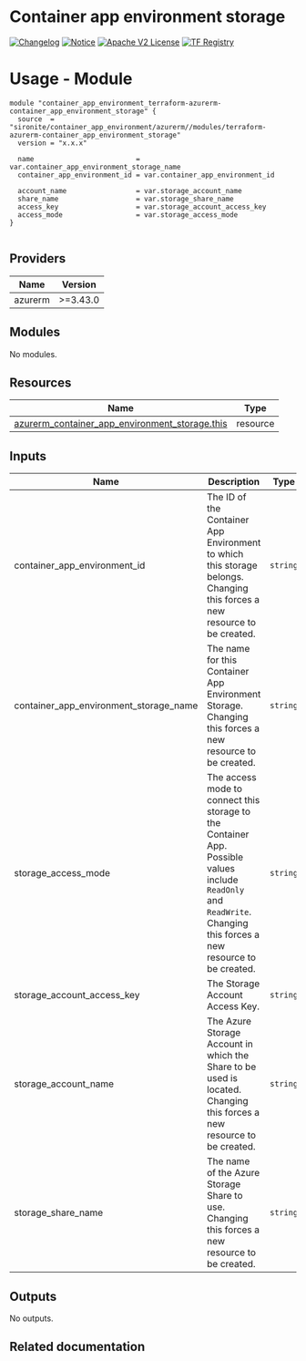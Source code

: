<!-- BEGIN_TF_DOCS -->
 # Container app environment storage
[![Changelog](https://img.shields.io/badge/changelog-release-green.svg)](https://github.com/sironite/terraform-azurerm-container_app_environment/releases) [![Notice](https://img.shields.io/badge/notice-copyright-yellow.svg)](NOTICE) [![Apache V2 License](https://img.shields.io/badge/license-Apache%20V2-orange.svg)](LICENSE) [![TF Registry](https://img.shields.io/badge/terraform-registry-blue.svg)](https://registry.terraform.io/providers/hashicorp/azurerm/latest/docs/resources/container_app_environment_storage)

# Usage - Module

```hcl
module "container_app_environment_terraform-azurerm-container_app_environment_storage" {
  source  = "sironite/container_app_environment/azurerm//modules/terraform-azurerm-container_app_environment_storage"
  version = "x.x.x"

  name                         = var.container_app_environment_storage_name
  container_app_environment_id = var.container_app_environment_id

  account_name                 = var.storage_account_name
  share_name                   = var.storage_share_name
  access_key                   = var.storage_account_access_key
  access_mode                  = var.storage_access_mode
}


```
## Providers

| Name | Version |
|------|---------|
| azurerm | >=3.43.0 |

## Modules

No modules.

## Resources

| Name | Type |
|------|------|
| [azurerm_container_app_environment_storage.this](https://registry.terraform.io/providers/hashicorp/azurerm/latest/docs/resources/container_app_environment_storage) | resource |

## Inputs

| Name | Description | Type | Required |
|------|-------------|------|:--------:|
| container\_app\_environment\_id | The ID of the Container App Environment to which this storage belongs. Changing this forces a new resource to be created. | `string` | yes |
| container\_app\_environment\_storage\_name | The name for this Container App Environment Storage. Changing this forces a new resource to be created. | `string` | yes |
| storage\_access\_mode | The access mode to connect this storage to the Container App. Possible values include `ReadOnly` and `ReadWrite`. Changing this forces a new resource to be created. | `string` | yes |
| storage\_account\_access\_key | The Storage Account Access Key. | `string` | yes |
| storage\_account\_name | The Azure Storage Account in which the Share to be used is located. Changing this forces a new resource to be created. | `string` | yes |
| storage\_share\_name | The name of the Azure Storage Share to use. Changing this forces a new resource to be created. | `string` | yes |

## Outputs

No outputs.

## Related documentation
<!-- END_TF_DOCS -->
